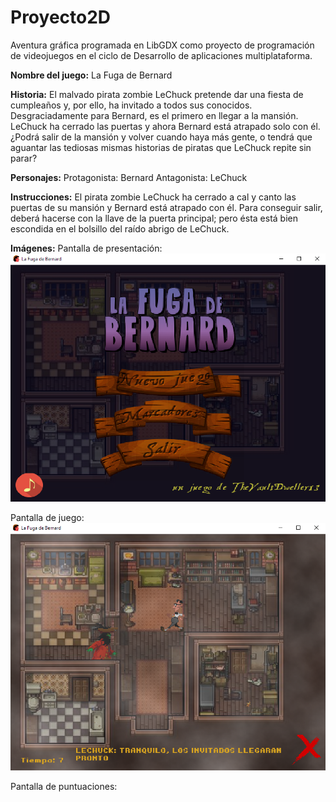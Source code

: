 # Proyecto2D

Aventura gráfica programada en LibGDX como proyecto de programación de videojuegos en el ciclo de Desarrollo de aplicaciones multiplataforma.

<b>Nombre del juego:</b>
La Fuga de Bernard


<b>Historia:</b>
El malvado pirata zombie LeChuck pretende dar una fiesta de cumpleaños y, por ello, ha invitado a todos sus conocidos. Desgraciadamente para Bernard, es el primero en llegar a la mansión. 
LeChuck ha cerrado las puertas y ahora Bernard está atrapado solo con él. ¿Podrá salir de la mansión y volver cuando haya más gente, o tendrá que aguantar las tediosas mismas historias de piratas que LeChuck repite sin parar? 


<b>Personajes:</b>
Protagonista: Bernard
Antagonista: LeChuck


<b>Instrucciones:</b>
El pirata zombie LeChuck ha cerrado a cal y canto las puertas de su mansión y Bernard está atrapado con él. Para conseguir salir, deberá hacerse con la llave de la puerta principal; pero ésta está bien escondida en el bolsillo del raído abrigo de LeChuck. 

<b>Imágenes:</b>
Pantalla de presentación:
<img src="https://github.com/TheVaultdweller13/Proyecto2D/blob/master/pantalla_presentacion.png">

Pantalla de juego:
<img src="https://github.com/TheVaultdweller13/Proyecto2D/blob/master/pantalla_juego.png">

Pantalla de puntuaciones:
